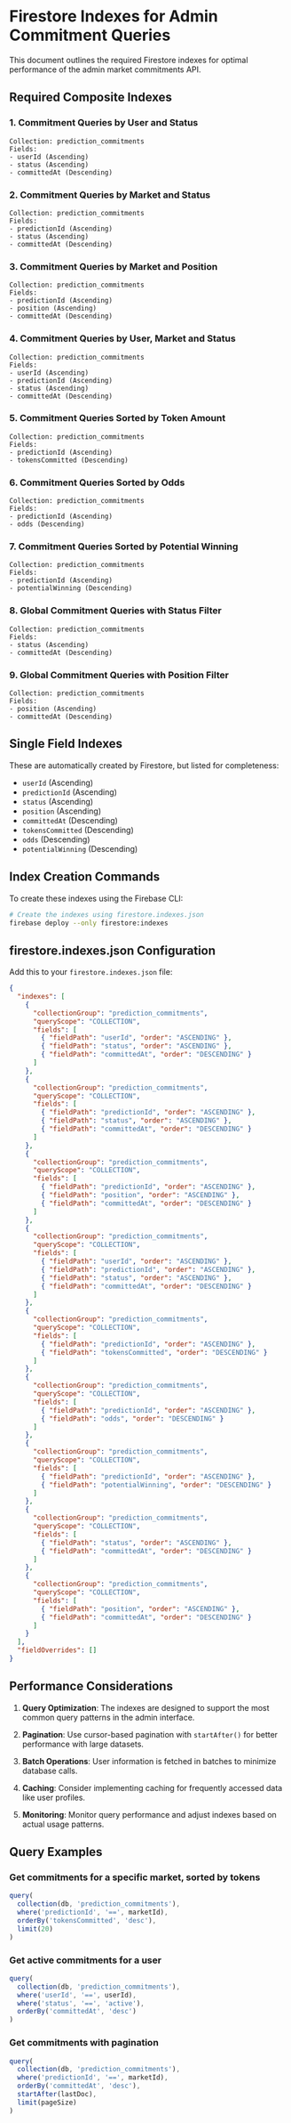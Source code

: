 # Firestore Indexes for Admin Commitment Queries

This document outlines the required Firestore indexes for optimal performance of the admin market commitments API.

## Required Composite Indexes

### 1. Commitment Queries by User and Status
```
Collection: prediction_commitments
Fields:
- userId (Ascending)
- status (Ascending) 
- committedAt (Descending)
```

### 2. Commitment Queries by Market and Status
```
Collection: prediction_commitments
Fields:
- predictionId (Ascending)
- status (Ascending)
- committedAt (Descending)
```

### 3. Commitment Queries by Market and Position
```
Collection: prediction_commitments
Fields:
- predictionId (Ascending)
- position (Ascending)
- committedAt (Descending)
```

### 4. Commitment Queries by User, Market and Status
```
Collection: prediction_commitments
Fields:
- userId (Ascending)
- predictionId (Ascending)
- status (Ascending)
- committedAt (Descending)
```

### 5. Commitment Queries Sorted by Token Amount
```
Collection: prediction_commitments
Fields:
- predictionId (Ascending)
- tokensCommitted (Descending)
```

### 6. Commitment Queries Sorted by Odds
```
Collection: prediction_commitments
Fields:
- predictionId (Ascending)
- odds (Descending)
```

### 7. Commitment Queries Sorted by Potential Winning
```
Collection: prediction_commitments
Fields:
- predictionId (Ascending)
- potentialWinning (Descending)
```

### 8. Global Commitment Queries with Status Filter
```
Collection: prediction_commitments
Fields:
- status (Ascending)
- committedAt (Descending)
```

### 9. Global Commitment Queries with Position Filter
```
Collection: prediction_commitments
Fields:
- position (Ascending)
- committedAt (Descending)
```

## Single Field Indexes

These are automatically created by Firestore, but listed for completeness:

- `userId` (Ascending)
- `predictionId` (Ascending)
- `status` (Ascending)
- `position` (Ascending)
- `committedAt` (Descending)
- `tokensCommitted` (Descending)
- `odds` (Descending)
- `potentialWinning` (Descending)

## Index Creation Commands

To create these indexes using the Firebase CLI:

```bash
# Create the indexes using firestore.indexes.json
firebase deploy --only firestore:indexes
```

## firestore.indexes.json Configuration

Add this to your `firestore.indexes.json` file:

```json
{
  "indexes": [
    {
      "collectionGroup": "prediction_commitments",
      "queryScope": "COLLECTION",
      "fields": [
        { "fieldPath": "userId", "order": "ASCENDING" },
        { "fieldPath": "status", "order": "ASCENDING" },
        { "fieldPath": "committedAt", "order": "DESCENDING" }
      ]
    },
    {
      "collectionGroup": "prediction_commitments",
      "queryScope": "COLLECTION",
      "fields": [
        { "fieldPath": "predictionId", "order": "ASCENDING" },
        { "fieldPath": "status", "order": "ASCENDING" },
        { "fieldPath": "committedAt", "order": "DESCENDING" }
      ]
    },
    {
      "collectionGroup": "prediction_commitments",
      "queryScope": "COLLECTION",
      "fields": [
        { "fieldPath": "predictionId", "order": "ASCENDING" },
        { "fieldPath": "position", "order": "ASCENDING" },
        { "fieldPath": "committedAt", "order": "DESCENDING" }
      ]
    },
    {
      "collectionGroup": "prediction_commitments",
      "queryScope": "COLLECTION",
      "fields": [
        { "fieldPath": "userId", "order": "ASCENDING" },
        { "fieldPath": "predictionId", "order": "ASCENDING" },
        { "fieldPath": "status", "order": "ASCENDING" },
        { "fieldPath": "committedAt", "order": "DESCENDING" }
      ]
    },
    {
      "collectionGroup": "prediction_commitments",
      "queryScope": "COLLECTION",
      "fields": [
        { "fieldPath": "predictionId", "order": "ASCENDING" },
        { "fieldPath": "tokensCommitted", "order": "DESCENDING" }
      ]
    },
    {
      "collectionGroup": "prediction_commitments",
      "queryScope": "COLLECTION",
      "fields": [
        { "fieldPath": "predictionId", "order": "ASCENDING" },
        { "fieldPath": "odds", "order": "DESCENDING" }
      ]
    },
    {
      "collectionGroup": "prediction_commitments",
      "queryScope": "COLLECTION",
      "fields": [
        { "fieldPath": "predictionId", "order": "ASCENDING" },
        { "fieldPath": "potentialWinning", "order": "DESCENDING" }
      ]
    },
    {
      "collectionGroup": "prediction_commitments",
      "queryScope": "COLLECTION",
      "fields": [
        { "fieldPath": "status", "order": "ASCENDING" },
        { "fieldPath": "committedAt", "order": "DESCENDING" }
      ]
    },
    {
      "collectionGroup": "prediction_commitments",
      "queryScope": "COLLECTION",
      "fields": [
        { "fieldPath": "position", "order": "ASCENDING" },
        { "fieldPath": "committedAt", "order": "DESCENDING" }
      ]
    }
  ],
  "fieldOverrides": []
}
```

## Performance Considerations

1. **Query Optimization**: The indexes are designed to support the most common query patterns in the admin interface.

2. **Pagination**: Use cursor-based pagination with `startAfter()` for better performance with large datasets.

3. **Batch Operations**: User information is fetched in batches to minimize database calls.

4. **Caching**: Consider implementing caching for frequently accessed data like user profiles.

5. **Monitoring**: Monitor query performance and adjust indexes based on actual usage patterns.

## Query Examples

### Get commitments for a specific market, sorted by tokens
```typescript
query(
  collection(db, 'prediction_commitments'),
  where('predictionId', '==', marketId),
  orderBy('tokensCommitted', 'desc'),
  limit(20)
)
```

### Get active commitments for a user
```typescript
query(
  collection(db, 'prediction_commitments'),
  where('userId', '==', userId),
  where('status', '==', 'active'),
  orderBy('committedAt', 'desc')
)
```

### Get commitments with pagination
```typescript
query(
  collection(db, 'prediction_commitments'),
  where('predictionId', '==', marketId),
  orderBy('committedAt', 'desc'),
  startAfter(lastDoc),
  limit(pageSize)
)
```